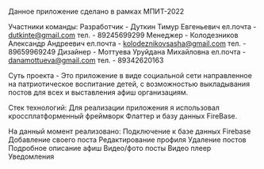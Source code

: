 Данное приложение сделано в рамках МПИТ-2022

Участники команды:
  Разработчик - Дуткин Тимур Евгеньевич
    ел.почта - dutkinte@gmail.com
    тел. - 89245699299
  Менеджер - Колодезников Александр Андреевич
    ел.почта - kolodeznikovsasha@gmail.com
    тел. - 89659969249
  Дизайнер - Моттуева Уруйдана Михайловна
    ел.почта - danamottueva@gmail.com
    тел. - 89342620163
    
Суть проекта - Это приложение в виде социальной сети направленное на патриотическое воспитание детей, с возможностью выкладывания постов для всех и выставления афиш организациям.

Стек технологий:
  Для реализации приложения я использовал кроссплатформенный фреймворк Флаттер и базу данных FireBase.
  
На данный момент реализовано:
  Подключение к базе данных Firebase
  Добавление своего поста
  Редактирование профиля
  Удаление постов
  Подробное описание афиш
  Видео/фото посты
  Видео плеер
  Уведомления
